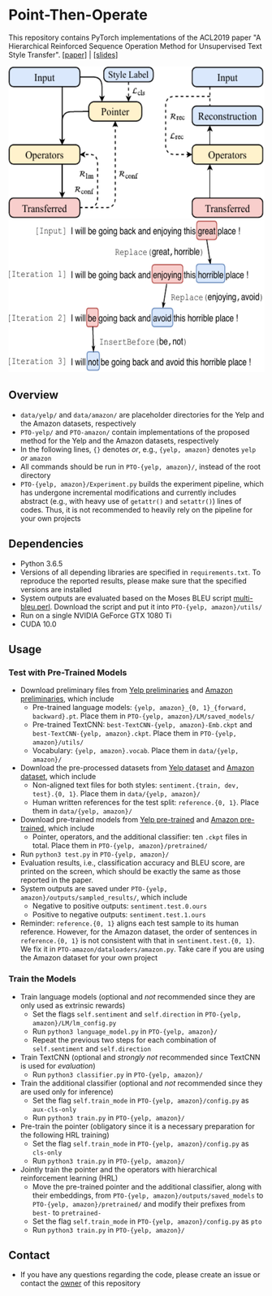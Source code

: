 # Point-Then-Operate
This repository contains PyTorch implementations of the ACL2019 paper "A Hierarchical Reinforced Sequence Operation Method for Unsupervised Text Style Transfer". [[paper]](https://www.aclweb.org/anthology/P19-1482) | [[slides]](static/ACL_2019_PTO_Slides.pdf)

<p align="center">
  <img src="static/PTO.pdf" height="300" />
  <img src="static/Example.pdf" height="300" /> 
</p>

## Overview
* `data/yelp/` and `data/amazon/` are placeholder directories for the Yelp and the Amazon datasets, respectively
* `PTO-yelp/` and `PTO-amazon/` contain implementations of the proposed method for the Yelp and the Amazon datasets, respectively
* In the following lines, `{}` denotes *or*, e.g., `{yelp, amazon}` denotes `yelp` *or* `amazon`
* All commands should be run in `PTO-{yelp, amazon}/`, instead of the root directory
* `PTO-{yelp, amazon}/Experiment.py` builds the experiment pipeline, which has undergone incremental modifications and currently includes abstract (e.g., with heavy use of `getattr()` and `setattr()`) lines of codes. Thus, it is not recommended to heavily rely on the pipeline for your own projects

## Dependencies
* Python 3.6.5
* Versions of all depending libraries are specified in `requirements.txt`. To reproduce the reported results, please make sure that the specified versions are installed
* System outputs are evaluated based on the Moses BLEU script [multi-bleu.perl](https://github.com/moses-smt/mosesdecoder/blob/master/scripts/generic/multi-bleu.perl). Download the script and put it into `PTO-{yelp, amazon}/utils/`
* Run on a single NVIDIA GeForce GTX 1080 Ti
* CUDA 10.0

## Usage
### Test with Pre-Trained Models
* Download preliminary files from [Yelp preliminaries](https://drive.google.com/open?id=1N3-TvOvuG79LD6wrAnSB_645GDXZ_Mn1) and [Amazon preliminaries](https://drive.google.com/open?id=1ODbQT3c85dhOygsGSUjXH-_Uw3fn1g2r), which include
    - Pre-trained language models: `{yelp, amazon}_{0, 1}_{forward, backward}.pt`. Place them in `PTO-{yelp, amazon}/LM/saved_models/`
    - Pre-trained TextCNN: `best-TextCNN-{yelp, amazon}-Emb.ckpt` and  `best-TextCNN-{yelp, amazon}.ckpt`. Place them in `PTO-{yelp, amazon}/utils/`
    - Vocabulary: `{yelp, amazon}.vocab`. Place them in `data/{yelp, amazon}/`
* Download the pre-processed datasets from [Yelp dataset](https://github.com/lijuncen/Sentiment-and-Style-Transfer/tree/master/data/yelp) and [Amazon dataset](https://github.com/lijuncen/Sentiment-and-Style-Transfer/tree/master/data/amazon), which include
    - Non-aligned text files for both styles: `sentiment.{train, dev, test}.{0, 1}`. Place them in `data/{yelp, amazon}/`
    - Human written references for the test split: `reference.{0, 1}`. Place them in `data/{yelp, amazon}/`
* Download pre-trained models from [Yelp pre-trained](https://drive.google.com/open?id=1Po31UZEnKLaYt5JP3fLzNr5JZWKwLLmK) and [Amazon pre-trained](https://drive.google.com/open?id=197JPnfLUN-C9AzntmUrR_zUvcjvO8ArJ), which include
    - Pointer, operators, and the additional classifier: ten `.ckpt` files in total. Place them in `PTO-{yelp, amazon}/pretrained/`
* Run `python3 test.py` in `PTO-{yelp, amazon}/`
* Evaluation results, i.e., classification accuracy and BLEU score, are printed on the screen, which should be exactly the same as those reported in the paper.
* System outputs are saved under `PTO-{yelp, amazon}/outputs/sampled_results/`, which include
    - Negative to positive outputs: `sentiment.test.0.ours`
    - Positive to negative outputs: `sentiment.test.1.ours`
* Reminder: `reference.{0, 1}` aligns each test sample to its human reference. However, for the Amazon dataset, the order of sentences in `reference.{0, 1}` is not consistent with that in `sentiment.test.{0, 1}`. We fix it in `PTO-amazon/dataloaders/amazon.py`. Take care if you are using the Amazon dataset for your own project

### Train the Models
* Train language models (optional and *not* recommended since they are only used as extrinsic rewards)
    - Set the flags `self.sentiment` and `self.direction` in `PTO-{yelp, amazon}/LM/lm_config.py`
    - Run `python3 language_model.py` in `PTO-{yelp, amazon}/`
    - Repeat the previous two steps for each combination of `self.sentiment` and `self.direction`
* Train TextCNN (optional and *strongly not* recommended since TextCNN is used for *evaluation*)
    - Run `python3 classifier.py` in `PTO-{yelp, amazon}/`
* Train the additional classifier (optional and *not* recommended since they are used only for inference)
    - Set the flag `self.train_mode` in `PTO-{yelp, amazon}/config.py` as `aux-cls-only`
    - Run `python3 train.py` in `PTO-{yelp, amazon}/`
* Pre-train the pointer (obligatory since it is a necessary preparation for the following HRL training)
    - Set the flag `self.train_mode` in `PTO-{yelp, amazon}/config.py` as `cls-only`
    - Run `python3 train.py` in `PTO-{yelp, amazon}/`
* Jointly train the pointer and the operators with hierarchical reinforcement learning (HRL)
    - Move the pre-trained pointer and the additional classifier, along with their embeddings, from `PTO-{yelp, amazon}/outputs/saved_models` to `PTO-{yelp, amazon}/pretrained/` and modify their prefixes from `best-` to `pretrained-`
    - Set the flag `self.train_mode` in `PTO-{yelp, amazon}/config.py` as `pto`
    - Run `python3 train.py` in `PTO-{yelp, amazon}/`
    
## Contact
* If you have any questions regarding the code, please create an issue or contact the [owner](https://github.com/ChenWu98) of this repository
